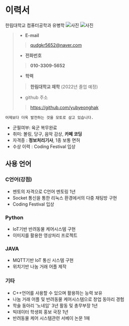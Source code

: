 # 이력서

한림대학교 컴퓨터공학과 유병학
![사진](https://user-images.githubusercontent.com/73990783/125161374-e5c61f80-e1bc-11eb-9d95-b80980551ce7.jpg)
![사진](https://user-images.githubusercontent.com/73990783/125161342-bca58f00-e1bc-11eb-9a3a-7c74ac8edd31.jpg)
> - __E-mail__
>> qudgkr5652@naver.com
> - __전화번호__
>> __010-3309-5652__
> 
> - __학력__
>> __한림대학교 재학__ (2022년 졸업 예정)
> - github 주소
>> https://github.com/yubyeonghak


```
어제보다 더욱 발전하는 것을 모토로 삼고 있습니다.
```

- 군필여부: 육군 복무완료
- 취미: 볼링, 당구, 음악 감상, **카페 코딩**
- 자격증 : **정보처리기사**, 1종 보통 면허
- 수상 이력 : Coding Festival 입상

## 사용 언어
### C언어(강점)
- 멘토의 자격으로 C언어 멘토링 1년
- Socket 통신을 통한 리눅스 환경에서의 다중 채팅방 구현
- Coding Festival 입상

### Python
- IoT기반 반려동물 케어시스템 구현
- 이미지를 활용한 영상처리 프로젝트

### JAVA
- MQTT기반 IoT 통신 시스템 구현
- 위치기반 나눔 거래 어플 제작

### 기타
- C++언어를 사용할 수 있으며 활용하는 능력 보유
- 나눔 거래 어플 및 반려동물 케어시스템으로 창업 동아리 경험
- 학술 동아리 '노네임' 3년 활동 및 총무부장 1년
- 빅데이터 학생회 홍보 국장 1년
- 반려동물 케어 시스템관련 서베이 논문 1매
